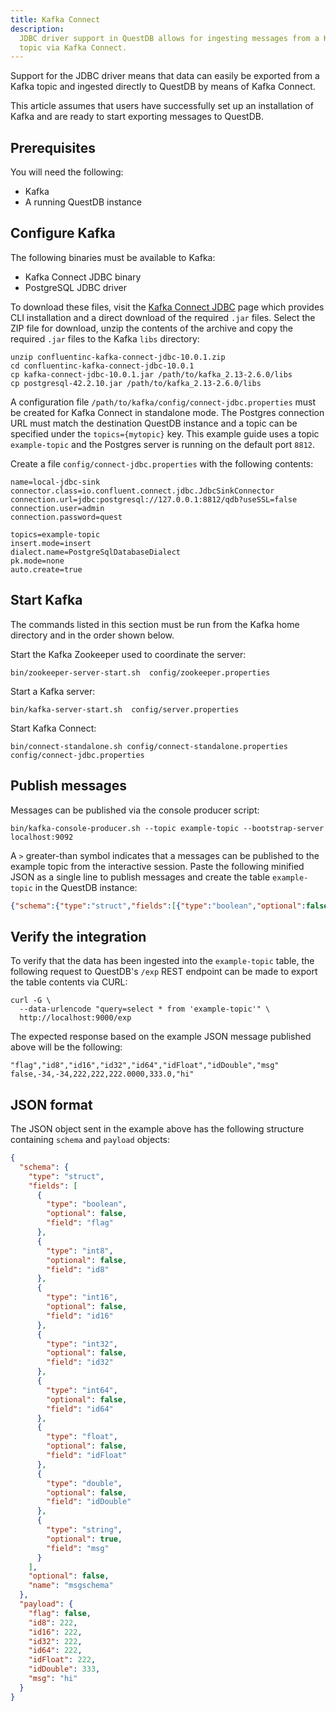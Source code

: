 ```yaml
---
title: Kafka Connect
description:
  JDBC driver support in QuestDB allows for ingesting messages from a Kafka
  topic via Kafka Connect.
---
```


Support for the JDBC driver means that data can easily be exported from a Kafka
topic and ingested directly to QuestDB by means of Kafka Connect.

This article assumes that users have successfully set up an installation of
Kafka and are ready to start exporting messages to QuestDB.

## Prerequisites

You will need the following:

- Kafka
- A running QuestDB instance

## Configure Kafka

The following binaries must be available to Kafka:

- Kafka Connect JDBC binary
- PostgreSQL JDBC driver

To download these files, visit the
[Kafka Connect JDBC](https://www.confluent.io/hub/confluentinc/kafka-connect-jdbc)
page which provides CLI installation and a direct download of the required
`.jar` files. Select the ZIP file for download, unzip the contents of the
archive and copy the required `.jar` files to the Kafka `libs` directory:

```shell
unzip confluentinc-kafka-connect-jdbc-10.0.1.zip
cd confluentinc-kafka-connect-jdbc-10.0.1
cp kafka-connect-jdbc-10.0.1.jar /path/to/kafka_2.13-2.6.0/libs
cp postgresql-42.2.10.jar /path/to/kafka_2.13-2.6.0/libs
```

A configuration file `/path/to/kafka/config/connect-jdbc.properties` must be
created for Kafka Connect in standalone mode. The Postgres connection URL must
match the destination QuestDB instance and a topic can be specified under the
`topics={mytopic}` key. This example guide uses a topic `example-topic` and the
Postgres server is running on the default port `8812`.

Create a file `config/connect-jdbc.properties` with the following contents:

```shell
name=local-jdbc-sink
connector.class=io.confluent.connect.jdbc.JdbcSinkConnector
connection.url=jdbc:postgresql://127.0.0.1:8812/qdb?useSSL=false
connection.user=admin
connection.password=quest

topics=example-topic
insert.mode=insert
dialect.name=PostgreSqlDatabaseDialect
pk.mode=none
auto.create=true
```

## Start Kafka

The commands listed in this section must be run from the Kafka home directory
and in the order shown below.

Start the Kafka Zookeeper used to coordinate the server:

```shell
bin/zookeeper-server-start.sh  config/zookeeper.properties
```

Start a Kafka server:

```shell
bin/kafka-server-start.sh  config/server.properties
```

Start Kafka Connect:

```shell
bin/connect-standalone.sh config/connect-standalone.properties config/connect-jdbc.properties
```

## Publish messages

Messages can be published via the console producer script:

```shell
bin/kafka-console-producer.sh --topic example-topic --bootstrap-server localhost:9092
```

A `>` greater-than symbol indicates that a messages can be published to the
example topic from the interactive session. Paste the following minified JSON as
a single line to publish messages and create the table `example-topic` in the
QuestDB instance:

<!-- prettier-ignore-start -->
```json
{"schema":{"type":"struct","fields":[{"type":"boolean","optional":false,"field":"flag"},{"type":"int8","optional":false,"field":"id8"},{"type":"int16","optional":false,"field":"id16"},{"type":"int32","optional":false,"field":"id32"},{"type":"int64","optional":false,"field":"id64"},{"type":"float","optional":false,"field":"idFloat"},{"type":"double","optional":false,"field":"idDouble"},{"type":"string","optional":true,"field":"msg"}],"optional":false,"name":"msgschema"},"payload":{"flag":false,"id8":222,"id16":222,"id32":222,"id64":222,"idFloat":222,"idDouble":333,"msg":"hi"}}
```
<!-- prettier-ignore-end -->

## Verify the integration

To verify that the data has been ingested into the `example-topic` table, the
following request to QuestDB's `/exp` REST endpoint can be made to export the
table contents via CURL:

```shell
curl -G \
  --data-urlencode "query=select * from 'example-topic'" \
  http://localhost:9000/exp
```

The expected response based on the example JSON message published above will be
the following:

```csv
"flag","id8","id16","id32","id64","idFloat","idDouble","msg"
false,-34,-34,222,222,222.0000,333.0,"hi"
```

## JSON format

The JSON object sent in the example above has the following structure containing
`schema` and `payload` objects:

```json
{
  "schema": {
    "type": "struct",
    "fields": [
      {
        "type": "boolean",
        "optional": false,
        "field": "flag"
      },
      {
        "type": "int8",
        "optional": false,
        "field": "id8"
      },
      {
        "type": "int16",
        "optional": false,
        "field": "id16"
      },
      {
        "type": "int32",
        "optional": false,
        "field": "id32"
      },
      {
        "type": "int64",
        "optional": false,
        "field": "id64"
      },
      {
        "type": "float",
        "optional": false,
        "field": "idFloat"
      },
      {
        "type": "double",
        "optional": false,
        "field": "idDouble"
      },
      {
        "type": "string",
        "optional": true,
        "field": "msg"
      }
    ],
    "optional": false,
    "name": "msgschema"
  },
  "payload": {
    "flag": false,
    "id8": 222,
    "id16": 222,
    "id32": 222,
    "id64": 222,
    "idFloat": 222,
    "idDouble": 333,
    "msg": "hi"
  }
}
```
